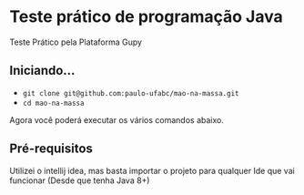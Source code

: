 # Teste prático de programação Java
<p align="left">Teste Prático pela Plataforma Gupy</p>

## Iniciando...

- `git clone git@github.com:paulo-ufabc/mao-na-massa.git`
- `cd mao-na-massa`

Agora você poderá executar os vários comandos abaixo. 

## Pré-requisitos

Utilizei o intellij idea, mas basta importar o projeto para qualquer Ide que vai funcionar
(Desde que tenha Java 8+)
